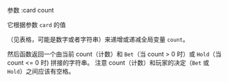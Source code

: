 参数 :card  count 

它根据参数 `card` 的值

（见表格，可能是数字或者字符串）来递增或递减全局变量 `count`。

 然后函数返回一个由当前 count（计数）和 `Bet`（当 count > 0 时）或 `Hold`（当 count <= 0 时) 拼接的字符串。 注意 count（计数）和玩家的决定（`Bet` 或 `Hold`）之间应该有空格。





